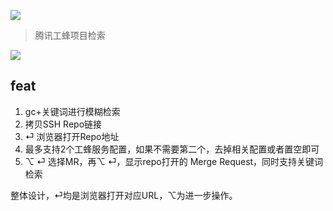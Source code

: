 [![](https://img.shields.io/badge/version-v0.6-green)](./Git%20Code.alfredworkflow)
 > 腾讯工蜂项目检索
 
![](./screenshot.gif)

## feat
1. gc+关键词进行模糊检索
2. 拷贝SSH Repo链接
3. ⏎ 浏览器打开Repo地址
4. 最多支持2个工蜂服务配置，如果不需要第二个，去掉相关配置或者置空即可
5. ⌥ ⏎ 选择MR，再⌥ ⏎，显示repo打开的 Merge Request，同时支持关键词检索

整体设计，⏎均是浏览器打开对应URL，⌥为进一步操作。
